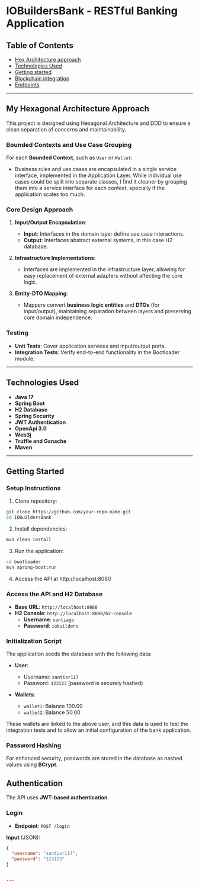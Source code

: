 # IOBuildersBank - RESTful Banking Application


## Table of Contents
- [Hex Architecture approach](#hex-architecture)
- [Technologies Used](#technologies-used)
- [Getting started](#setup-instructions)
- [Blockchain integration](#blockchain-integration)
- [Endpoints](#endpoints)

---
## My Hexagonal Architecture Approach

This project is designed using Hexagonal Architecture and DDD to ensure a clean separation of concerns and maintainability.
### Bounded Contexts and Use Case Grouping

For each **Bounded Context**, such as `User` or `Wallet`:
- Business rules and use cases are encapsulated in a single service interface, implemented in the Application Layer. While individual use cases could be split into separate classes, I find it cleaner by
  grouping them into a service interface for each context, specially if the application scales too much.

  
### Core Design Approach

1. **Input/Output Encapsulation**:  
   - **Input**: Interfaces in the domain layer define use case interactions.  
   - **Output**: Interfaces abstract external systems, in this case H2 database.

2. **Infrastructure Implementations**:  
   - Interfaces are implemented in the infrastructure layer, allowing for easy replacement of external adapters without affecting the core logic.

3. **Entity-DTO Mapping**:  
   - Mappers convert **business logic entities** and **DTOs** (for input/output), maintaining separation between layers and preserving core domain independence.

### Testing
- **Unit Tests**: Cover application services and input/output ports.
- **Integration Tests**: Verify end-to-end functionality in the Bootloader module.

---

## Technologies Used
- **Java 17**
- **Spring Boot**
- **H2 Database**  
- **Spring Security**
- **JWT Authentication**
- **OpenApi 3.0**
- **Web3j**
- **Truffle and Ganache**
- **Maven**

---

## Getting Started

### Setup Instructions

1. Clone repository:
  ```bash
  git clone https://github.com/your-repo-name.git
  cd IOBuildersBank
  ```
   
2. Install dependencies:
  ```bash
  mvn clean install
  ```
3. Run the application:

```bash
cd bootloader
mvn spring-boot:run
```
4. Access the API at http://localhost:8080

### Access the API and H2 Database

- **Base URL**: `http://localhost:8080`
- **H2 Console**: `http://localhost:8080/h2-console`
  - **Username**: `santiago`
  - **Password**: `iobuilders`

### Initialization Script

The application seeds the database with the following data:

- **User**:
  - Username: `santisr117`
  - Password: `123123` (password is securely hashed)
  
- **Wallets**:
  - `wallet1`: Balance 100.00
  - `wallet2`: Balance 50.00

These wallets are linked to the above user, and this data is used to test the integration tests and to allow an initial configuration of the bank application.

### Password Hashing

For enhanced security, passwords are stored in the database as hashed values using **BCrypt**.

## Authentication

The API uses **JWT-based authentication**.

### Login

- **Endpoint**: `POST /login`

**Input** (JSON):
```json
{
  "username": "santisr117",
  "password": "123123"
}


---




